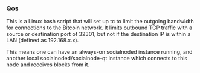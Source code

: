 ### Qos ###

This is a Linux bash script that will set up tc to limit the outgoing bandwidth for connections to the Bitcoin network. It limits outbound TCP traffic with a source or destination port of 32301, but not if the destination IP is within a LAN (defined as 192.168.x.x).

This means one can have an always-on socialnoded instance running, and another local socialnoded/socialnode-qt instance which connects to this node and receives blocks from it.
